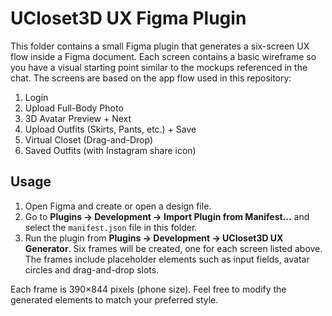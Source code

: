# UCloset3D UX Figma Plugin

This folder contains a small Figma plugin that generates a six-screen UX
flow inside a Figma document. Each screen contains a basic wireframe so
you have a visual starting point similar to the mockups referenced in
the chat. The screens are based on the app flow used in this repository:

1. Login
2. Upload Full-Body Photo
3. 3D Avatar Preview + Next
4. Upload Outfits (Skirts, Pants, etc.) + Save
5. Virtual Closet (Drag-and-Drop)
6. Saved Outfits (with Instagram share icon)

## Usage

1. Open Figma and create or open a design file.
2. Go to **Plugins → Development → Import Plugin from Manifest...** and select
   the `manifest.json` file in this folder.
3. Run the plugin from **Plugins → Development → UCloset3D UX Generator**.
   Six frames will be created, one for each screen listed above. The frames
   include placeholder elements such as input fields, avatar circles and
   drag-and-drop slots.

Each frame is 390×844 pixels (phone size). Feel free to modify the generated
elements to match your preferred style.
